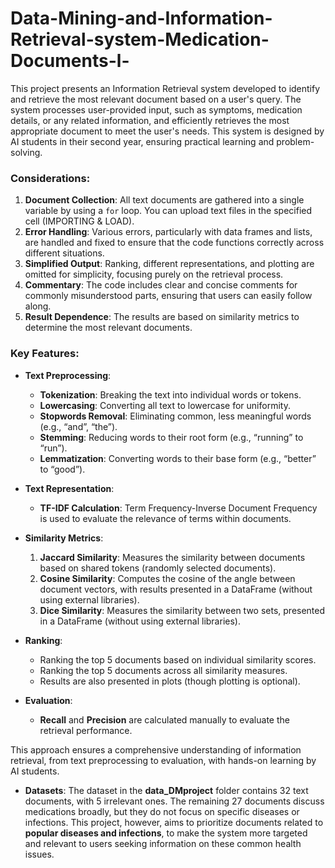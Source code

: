 # Data-Mining-and-Information-Retrieval-system-Medication-Documents-l-

This project presents an Information Retrieval system developed to identify and retrieve the most relevant document based on a user's query. The system processes user-provided input, such as symptoms, medication details, or any related information, and efficiently retrieves the most appropriate document to meet the user's needs. This system is designed by AI students in their second year, ensuring practical learning and problem-solving.

### Considerations:
1. **Document Collection**: All text documents are gathered into a single variable by using a `for` loop. You can upload text files in the specified cell (IMPORTING & LOAD).
2. **Error Handling**: Various errors, particularly with data frames and lists, are handled and fixed to ensure that the code functions correctly across different situations.
3. **Simplified Output**: Ranking, different representations, and plotting are omitted for simplicity, focusing purely on the retrieval process.
4. **Commentary**: The code includes clear and concise comments for commonly misunderstood parts, ensuring that users can easily follow along.
5. **Result Dependence**: The results are based on similarity metrics to determine the most relevant documents.
  
### Key Features:
- **Text Preprocessing**:
  - **Tokenization**: Breaking the text into individual words or tokens.
  - **Lowercasing**: Converting all text to lowercase for uniformity.
  - **Stopwords Removal**: Eliminating common, less meaningful words (e.g., “and”, “the”).
  - **Stemming**: Reducing words to their root form (e.g., “running” to “run”).
  - **Lemmatization**: Converting words to their base form (e.g., “better” to “good”).
  
- **Text Representation**:
  - **TF-IDF Calculation**: Term Frequency-Inverse Document Frequency is used to evaluate the relevance of terms within documents.

- **Similarity Metrics**:
  1. **Jaccard Similarity**: Measures the similarity between documents based on shared tokens (randomly selected documents).
  2. **Cosine Similarity**: Computes the cosine of the angle between document vectors, with results presented in a DataFrame (without using external libraries).
  3. **Dice Similarity**: Measures the similarity between two sets, presented in a DataFrame (without using external libraries).

- **Ranking**:
  - Ranking the top 5 documents based on individual similarity scores.
  - Ranking the top 5 documents across all similarity measures.
  - Results are also presented in plots (though plotting is optional).

- **Evaluation**:
  - **Recall** and **Precision** are calculated manually to evaluate the retrieval performance.

This approach ensures a comprehensive understanding of information retrieval, from text preprocessing to evaluation, with hands-on learning by AI students.

- **Datasets**:
The dataset in the **data_DMproject** folder contains 32 text documents, with 5 irrelevant ones. The remaining 27 documents discuss medications broadly, but they do not focus on specific diseases or infections. This project, however, aims to prioritize documents related to **popular diseases and infections**, to make the system more targeted and relevant to users seeking information on these common health issues.

